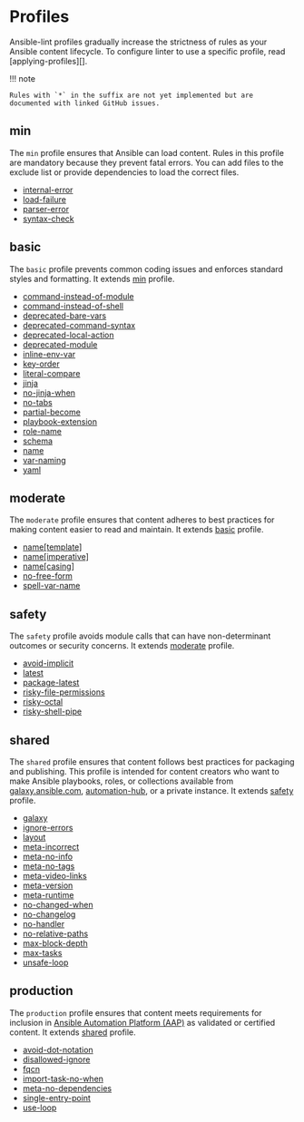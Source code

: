 <!---
Do not manually edit, generated from generate_docs.py
-->

# Profiles

Ansible-lint profiles gradually increase the strictness of rules as your Ansible
content lifecycle. To configure linter to use a specific profile, read
[applying-profiles][].

!!! note

    Rules with `*` in the suffix are not yet implemented but are documented with linked GitHub issues.

## min

The `min` profile ensures that Ansible can load content. Rules in this profile
are mandatory because they prevent fatal errors. You can add files to the
exclude list or provide dependencies to load the correct files.

- [internal-error](rules/internal-error/)
- [load-failure](rules/load-failure/)
- [parser-error](rules/parser-error/)
- [syntax-check](rules/syntax-check/)

## basic

The `basic` profile prevents common coding issues and enforces standard styles
and formatting. It extends [min](#min) profile.

- [command-instead-of-module](rules/command-instead-of-module/)
- [command-instead-of-shell](rules/command-instead-of-shell/)
- [deprecated-bare-vars](rules/deprecated-bare-vars/)
- [deprecated-command-syntax](rules/deprecated-command-syntax/)
- [deprecated-local-action](rules/deprecated-local-action/)
- [deprecated-module](rules/deprecated-module/)
- [inline-env-var](rules/inline-env-var/)
- [key-order](rules/key-order/)
- [literal-compare](rules/literal-compare/)
- [jinja](rules/jinja/)
- [no-jinja-when](rules/no-jinja-when/)
- [no-tabs](rules/no-tabs/)
- [partial-become](rules/partial-become/)
- [playbook-extension](rules/playbook-extension/)
- [role-name](rules/role-name/)
- [schema](rules/schema/)
- [name](rules/name/)
- [var-naming](rules/var-naming/)
- [yaml](rules/yaml/)

## moderate

The `moderate` profile ensures that content adheres to best practices for making
content easier to read and maintain. It extends [basic](#basic) profile.

- [name[template]](rules/name/)
- [name[imperative]](https://github.com/ansible/ansible-lint/issues/2170)
- [name[casing]](rules/name/)
- [no-free-form](https://github.com/ansible/ansible-lint/issues/2117)
- [spell-var-name](https://github.com/ansible/ansible-lint/issues/2168)

## safety

The `safety` profile avoids module calls that can have non-determinant outcomes
or security concerns. It extends [moderate](#moderate) profile.

- [avoid-implicit](rules/avoid-implicit/)
- [latest](rules/latest/)
- [package-latest](rules/package-latest/)
- [risky-file-permissions](rules/risky-file-permissions/)
- [risky-octal](rules/risky-octal/)
- [risky-shell-pipe](rules/risky-shell-pipe/)

## shared

The `shared` profile ensures that content follows best practices for packaging
and publishing. This profile is intended for content creators who want to make
Ansible playbooks, roles, or collections available from
[galaxy.ansible.com](https://galaxy.ansible.com),
[automation-hub](https://console.redhat.com/ansible/automation-hub), or a
private instance. It extends [safety](#safety) profile.

- [galaxy](rules/galaxy/)
- [ignore-errors](rules/ignore-errors/)
- [layout](https://github.com/ansible/ansible-lint/issues/1900)
- [meta-incorrect](rules/meta-incorrect/)
- [meta-no-info](rules/meta-no-info/)
- [meta-no-tags](rules/meta-no-tags/)
- [meta-video-links](rules/meta-video-links/)
- [meta-version](https://github.com/ansible/ansible-lint/issues/2103)
- [meta-runtime](https://github.com/ansible/ansible-lint/issues/2102)
- [no-changed-when](rules/no-changed-when/)
- [no-changelog](https://github.com/ansible/ansible-lint/issues/2101)
- [no-handler](rules/no-handler/)
- [no-relative-paths](rules/no-relative-paths/)
- [max-block-depth](https://github.com/ansible/ansible-lint/issues/2173)
- [max-tasks](https://github.com/ansible/ansible-lint/issues/2172)
- [unsafe-loop](https://github.com/ansible/ansible-lint/issues/2038)

## production

The `production` profile ensures that content meets requirements for inclusion
in
[Ansible Automation Platform (AAP)](https://www.redhat.com/en/technologies/management/ansible)
as validated or certified content. It extends [shared](#shared) profile.

- [avoid-dot-notation](https://github.com/ansible/ansible-lint/issues/2174)
- [disallowed-ignore](https://github.com/ansible/ansible-lint/issues/2121)
- [fqcn](rules/fqcn/)
- [import-task-no-when](https://github.com/ansible/ansible-lint/issues/2219)
- [meta-no-dependencies](https://github.com/ansible/ansible-lint/issues/2159)
- [single-entry-point](https://github.com/ansible/ansible-lint/issues/2242)
- [use-loop](https://github.com/ansible/ansible-lint/issues/2204)
